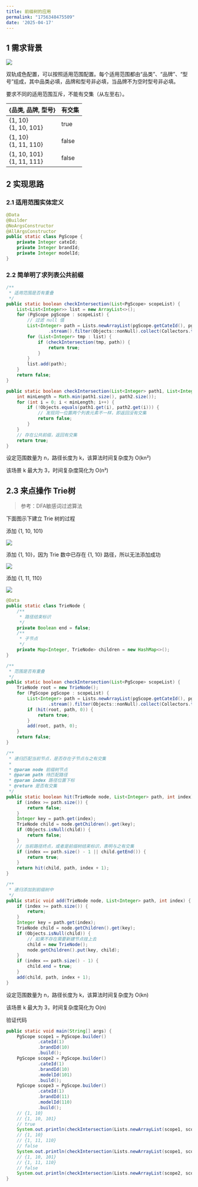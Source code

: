 ```yaml
---
title: 前缀树的应用
permalink: "1756348475509"
date: '2025-04-17'
---
```


## 1 需求背景

![](http://media.caojiantao.site:1024/blog/3e5e7193-3078-4403-b7c5-8df9bd0ed9b0.png)

双轨成色配置，可以按照适用范围配置。每个适用范围都由“品类”、“品牌”、“型号”组成，其中品类必填，品牌和型号非必填，当品牌不为空时型号非必填。

要求不同的适用范围互斥，不能有交集（从左至右）。


| {品类, 品牌, 型号} | 有交集 |
|-------------------|--------|
| {1, 10}<br>{1, 10, 101} | true |
| {1, 10}<br>{1, 11, 110} | false |
| {1, 10, 101}<br>{1, 11, 111} | false |

## 2 实现思路

### 2.1 适用范围实体定义

```java
@Data
@Builder
@NoArgsConstructor
@AllArgsConstructor
public static class PgScope {
    private Integer cateId;
    private Integer brandId;
    private Integer modelId;
}
```

### 2.2 简单明了求列表公共前缀


```java
/**
 * 适用范围是否有重叠
 */
public static boolean checkIntersection(List<PgScope> scopeList) {
    List<List<Integer>> list = new ArrayList<>();
    for (PgScope pgScope : scopeList) {
        // 过滤 null 值
        List<Integer> path = Lists.newArrayList(pgScope.getCateId(), pgScope.getBrandId(), pgScope.getModelId())
                .stream().filter(Objects::nonNull).collect(Collectors.toList());
        for (List<Integer> tmp : list) {
            if (checkIntersection(tmp, path)) {
                return true;
            }
        }
        list.add(path);
    }
    return false;
}

public static boolean checkIntersection(List<Integer> path1, List<Integer> path2) {
    int minLength = Math.min(path1.size(), path2.size());
    for (int i = 0; i < minLength; i++) {
        if (!Objects.equals(path1.get(i), path2.get(i))) {
            // 发现同一位置两个列表元素不一样，即返回没有交集
            return false;
        }
    }
    // 存在公共前缀，返回有交集
    return true;
}
```

设定范围数量为 n，路径长度为 k，该算法时间复杂度为 O(kn²)

该场景 k 最大为 3，时间复杂度简化为 O(n²)

## 2.3 来点操作 Trie树

> 参考：DFA敏感词过滤算法

下面图示下建立 Trie 树的过程

添加 {1, 10, 101}

![](http://media.caojiantao.site:1024/blog/e4386dcc-3eb6-44ad-ad30-18d183efb2b7.png)

添加 {1, 10}，因为 Trie 数中已存在 {1, 10} 路径，所以无法添加成功

![](http://media.caojiantao.site:1024/blog/bd9a5b08-84a9-4460-a606-25231ec067e3.png)

添加 {1, 11, 110}

![](http://media.caojiantao.site:1024/blog/05c725c6-b703-4cc4-9f6f-95770c02d64d.png)

```java
@Data
public static class TrieNode {
    /**
     * 路径结束标识
     */
    private Boolean end = false;
    /**
     * 子节点
     */
    private Map<Integer, TrieNode> children = new HashMap<>();
}

/**
 * 范围是否有重叠
 */
public static boolean checkIntersection(List<PgScope> scopeList) {
    TrieNode root = new TrieNode();
    for (PgScope pgScope : scopeList) {
        List<Integer> path = Lists.newArrayList(pgScope.getCateId(), pgScope.getBrandId(), pgScope.getModelId())
                .stream().filter(Objects::nonNull).collect(Collectors.toList());
        if (hit(root, path, 0)) {
            return true;
        }
        add(root, path, 0);
    }
    return false;
}

/**
 * 递归匹配当前节点，是否存在子节点与之有交集
 *
 * @param node 前缀树节点
 * @param path 待匹配路径
 * @param index 路径位置下标
 * @return 是否有交集
 */
public static boolean hit(TrieNode node, List<Integer> path, int index) {
    if (index >= path.size()) {
        return false;
    }
    Integer key = path.get(index);
    TrieNode child = node.getChildren().get(key);
    if (Objects.isNull(child)) {
        return false;
    }
    // 当前路径终点，或者是前缀树结束标识，表明与之有交集
    if (index == path.size() - 1 || child.getEnd()) {
        return true;
    }
    return hit(child, path, index + 1);
}

/**
 * 递归添加到前缀树中
 */
public static void add(TrieNode node, List<Integer> path, int index) {
    if (index >= path.size()) {
        return;
    }
    Integer key = path.get(index);
    TrieNode child = node.getChildren().get(key);
    if (Objects.isNull(child)) {
        // 如果不存在需要新建节点挂上去
        child = new TrieNode();
        node.getChildren().put(key, child);
    }
    if (index == path.size() - 1) {
        child.end = true;
    }
    add(child, path, index + 1);
}
```

设定范围数量为 n，路径长度为 k，该算法时间复杂度为 O(kn)

该场景 k 最大为 3，时间复杂度简化为 O(n)


验证代码

```java
public static void main(String[] args) {
    PgScope scope1 = PgScope.builder()
            .cateId(1)
            .brandId(10)
            .build();
    PgScope scope2 = PgScope.builder()
            .cateId(1)
            .brandId(10)
            .modelId(101)
            .build();
    PgScope scope3 = PgScope.builder()
            .cateId(1)
            .brandId(11)
            .modelId(110)
            .build();
    // {1, 10}
    // {1, 10, 101}
    // true
    System.out.println(checkIntersection(Lists.newArrayList(scope1, scope2)));
    // {1, 10}
    // {1, 11, 110}
    // false
    System.out.println(checkIntersection(Lists.newArrayList(scope1, scope3)));
    // {1, 10, 101}
    // {1, 11, 110}
    // false
    System.out.println(checkIntersection(Lists.newArrayList(scope2, scope3)));
}
```

